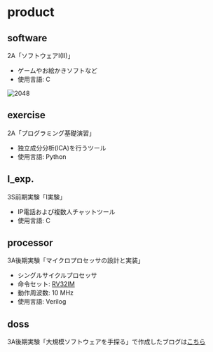 # product
## software
2A「ソフトウェアI(II)」
- ゲームやお絵かきソフトなど
- 使用言語: C

![2048](https://github.com/johncompany/product/assets/72188206/c858c3d9-3566-4a09-8c23-db5283145b80)


## exercise
2A「プログラミング基礎演習」
- 独立成分分析(ICA)を行うツール
- 使用言語: Python


## I_exp.
3S前期実験「I実験」
- IP電話および複数人チャットツール
- 使用言語: C


## processor
3A後期実験「マイクロプロセッサの設計と実装」
- シングルサイクルプロセッサ
- 命令セット: [RV32IM](https://riscv.org/technical/specifications/)
- 動作周波数: 10 MHz
- 使用言語: Verilog


## doss
3A後期実験「大規模ソフトウェアを手探る」で作成したブログは[こちら](https://doss2021-7.hatenadiary.com/)

